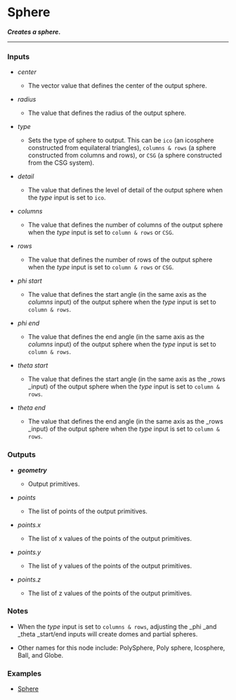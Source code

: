 # Sphere

**_Creates a sphere._**

---


### Inputs

* _center_

  * The vector value that defines the center of the output sphere.

* _radius_

  * The value that defines the radius of the output sphere.

* _type_

  * Sets the type of sphere to output. This can be `ico` (an icosphere constructed from equilateral triangles), `columns & rows` (a sphere constructed from columns and rows), or `CSG` (a sphere constructed from the CSG system).

* _detail_

  * The value that defines the level of detail of the output sphere when the _type_ input is set to `ico`.

* _columns_

  * The value that defines the number of columns of the output sphere when the _type_ input is set to `column & rows` or `CSG`.

* _rows_

  * The value that defines the number of rows of the output sphere when the _type_ input is set to `column & rows` or `CSG`.

* _phi start_

  * The value that defines the start angle (in the same axis as the _columns_ input) of the output sphere when the _type_ input is set to `column & rows`.

* _phi end_

  * The value that defines the end angle (in the same axis as the _columns_ input) of the output sphere when the _type_ input is set to `column & rows`.

* _theta start_

  * The value that defines the start angle (in the same axis as the _rows _input) of the output sphere when the _type_ input is set to `column & rows`.

* _theta end_

  * The value that defines the end angle (in the same axis as the _rows _input) of the output sphere when the _type_ input is set to `column & rows`.


### Outputs

* **_geometry_**

  * Output primitives.

* _points_

  * The list of points of the output primitives.

* _points.x_

  * The list of x values of the points of the output primitives.

* _points.y_

  * The list of y values of the points of the output primitives.

* _points.z_

  * The list of z values of the points of the output primitives.


### Notes

* When the _type_ input is set to `columns & rows`, adjusting the _phi _and _theta _start/end inputs will create domes and partial spheres.

* Other names for this node include: PolySphere, Poly sphere, Icosphere, Ball, and Globe.


### Examples



* <a href="https://creator.trimble.com/graph?assetURI=whp:4958d06e-7d71-4881-893a-6c7ae2efd16e&version=latest" target="_blank">Sphere</a>
